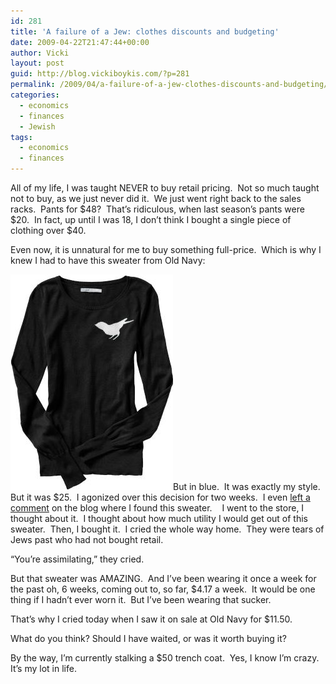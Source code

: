 ```yaml
---
id: 281
title: 'A failure of a Jew: clothes discounts and budgeting'
date: 2009-04-22T21:47:44+00:00
author: Vicki
layout: post
guid: http://blog.vickiboykis.com/?p=281
permalink: /2009/04/a-failure-of-a-jew-clothes-discounts-and-budgeting/
categories:
  - economics
  - finances
  - Jewish
tags:
  - economics
  - finances
---
```

All of my life, I was taught NEVER to buy retail pricing.  Not so much taught not to buy, as we just never did it.  We just went right back to the sales racks.  Pants for $48?  That&#8217;s ridiculous, when last season&#8217;s pants were $20.  In fact, up until I was 18, I don&#8217;t think I bought a single piece of clothing over $40.

Even now, it is unnatural for me to buy something full-price.  Which is why I knew I had to have this sweater from Old Navy:

[<img class="aligncenter size-full wp-image-282" title="on632596-08p01v01" src="https://raw.githubusercontent.com/veekaybee/wlb/gh-pages/assets/images/2009/04/on632596-08p01v01.jpg" alt="on632596-08p01v01" width="260" height="345" />](https://raw.githubusercontent.com/veekaybee/wlb/gh-pages/assets/images/2009/04/on632596-08p01v01.jpg)But in blue.  It was exactly my style.  But it was $25.  I agonized over this decision for two weeks.  I even [left a comment](http://www.sharplily.com/fashion/old-navy-lightweight-intarsia-sweaters-25/) on the blog where I found this sweater.    I went to the store, I thought about it.  I thought about how much utility I would get out of this sweater.  Then, I bought it.  I cried the whole way home.  They were tears of Jews past who had not bought retail.

&#8220;You&#8217;re assimilating,&#8221; they cried.

But that sweater was AMAZING.  And I&#8217;ve been wearing it once a week for the past oh, 6 weeks, coming out to, so far, $4.17 a week.  It would be one thing if I hadn&#8217;t ever worn it.  But I&#8217;ve been wearing that sucker.

That&#8217;s why I cried today when I saw it on sale at Old Navy for $11.50.

What do you think? Should I have waited, or was it worth buying it?

By the way, I&#8217;m currently stalking a $50 trench coat.  Yes, I know I&#8217;m crazy.  It&#8217;s my lot in life.